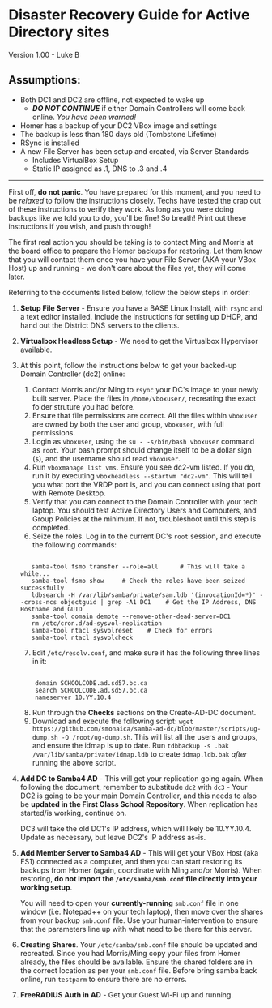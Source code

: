Disaster Recovery Guide for Active Directory sites
===

Version 1.00 - Luke B

Assumptions:
-
- Both DC1 and DC2 are offline, not expected to wake up
	- ***DO NOT CONTINUE*** if either Domain Controllers will come back online. *You have been warned!*
- Homer has a backup of your DC2 VBox image and settings
- The backup is less than 180 days old (Tombstone Lifetime)
- RSync is installed
- A new File Server has been setup and created, via Server Standards
	- Includes VirtualBox Setup
	- Static IP assigned as .1, DNS to .3 and .4

---

First off, **do not panic**. You have prepared for this moment, and you need to be *relaxed* to follow the instructions closely. Techs have tested the crap out of these instructions to verify they work. As long as you were doing backups like we told you to do, you'll be fine! So breath! Print out these instructions if you wish, and push through!

The first real action you should be taking is to contact Ming and Morris at the board office to prepare the Homer backups for restoring. Let them know that you will contact them once you have your File Server (AKA your VBox Host) up and running - we don't care about the files yet, they will come later.

Referring to the documents listed below, follow the below steps in order:

1. **Setup File Server** - Ensure you have a BASE Linux Install, with `rsync` and a text editor installed. Include the instructions for setting up DHCP, and hand out the District DNS servers to the clients.
2. **Virtualbox Headless Setup** - We need to get the Virtualbox Hypervisor available.
3. At this point, follow the instructions below to get your backed-up Domain Controller (dc2) online:
	1. Contact Morris and/or Ming to `rsync` your DC's image to your newly built server. Place the files in `/home/vboxuser/`, recreating the exact folder struture you had before.
	2. Ensure that file permissions are correct. All the files within `vboxuser` are owned by both the user and group, `vboxuser`, with full permissions.
	3. Login as `vboxuser`, using the `su - -s/bin/bash vboxuser` command as `root`. Your bash prompt should change itself to be a dollar sign (`$`), and the username should read `vboxuser`.
	4. Run `vboxmanage list vms`. Ensure you see dc2-vm listed. If you do, run it by executing `vboxheadless --startvm "dc2-vm"`. This will tell you what port the VRDP port is, and you can connect using that port with Remote Desktop.
	5. Verify that you can connect to the Domain Controller with your tech laptop. You should test Active Directory Users and Computers, and Group Policies at the minimum. If not, troubleshoot until this step is completed.
	6. Seize the roles. Log in to the current DC's `root` session, and execute the following commands:
	    
     ```

        samba-tool fsmo transfer --role=all      # This will take a while...
        samba-tool fsmo show     # Check the roles have been seized successfully
        ldbsearch -H /var/lib/samba/private/sam.ldb '(invocationId=*)' --cross-ncs objectguid | grep -A1 DC1    # Get the IP Address, DNS Hostname and GUID
        samba-tool domain demote --remove-other-dead-server=DC1
        rm /etc/cron.d/ad-sysvol-replication
        samba-tool ntacl sysvolreset    # Check for errors
        samba-tool ntacl sysvolcheck
     ```
    7. Edit `/etc/resolv.conf`, and make sure it has the following three lines in it:
    
    ```

        domain SCHOOLCODE.ad.sd57.bc.ca
        search SCHOOLCODE.ad.sd57.bc.ca
        nameserver 10.YY.10.4
    ```

    8. Run through the **Checks** sections on the Create-AD-DC document.
    9. Download and execute the following script: `wget https://github.com/smonaica/samba-ad-dc/blob/master/scripts/ug-dump.sh -O /root/ug-dump.sh`. This will list all the users and groups, and ensure the idmap is up to date. Run `tdbbackup -s .bak /var/lib/samba/private/idmap.ldb` to create `idmap.ldb.bak` *after* running the above script.

4. **Add DC to Samba4 AD** - This will get your replication going again. When following the document, remember to substitude `dc2` with `dc3` - Your DC2 is going to be your main Domain Controller, and this needs to also be **updated in the First Class School Repository**. When replication has started/is working, continue on.

    DC3 will take the old DC1's IP address, which will likely be 10.YY.10.4. Update as necessary, but leave DC2's IP address as-is.
5. **Add Member Server to Samba4 AD** - This will get your VBox Host (aka FS1) connected as a computer, and then you can start restoring its backups from Homer (again, coordinate with Ming and/or Morris). When restoring, **do not import the `/etc/samba/smb.conf` file directly into your working setup**.
  
    You will need to open your **currently-running** `smb.conf` file in one window (i.e. Notepad++ on your tech laptop), then move over the shares from your backup `smb.conf` file. Use your human-intervention to ensure that the parameters line up with what need to be there for this server.

6. **Creating Shares**. Your `/etc/samba/smb.conf` file should be updated and recreated. Since you had Morris/Ming copy your files from Homer already, the files should be available. Ensure the shared folders are in the correct location as per your `smb.conf` file. Before bring samba back online, run `testparm` to ensure there are no errors.
7. **FreeRADIUS Auth in AD** - Get your Guest Wi-Fi up and running.
